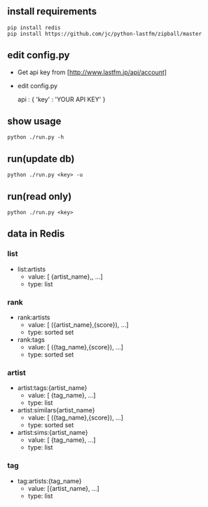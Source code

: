 ## install requirements
    pip install redis
    pip install https://github.com/jc/python-lastfm/zipball/master

## edit config.py

* Get api key from [http://www.lastfm.jp/api/account]
* edit config.py

    api : {
        'key' : 'YOUR API KEY'
    }

## show usage
    python ./run.py -h

## run(update db)
    python ./run.py <key> -u

## run(read only)
    python ./run.py <key>

## data in Redis

### list
- list:artists
  - value: [ {artist_name},, ...]
  - type: list

### rank
- rank:artists
  - value: [ ({artist_name},{score}), ...]
  - type: sorted set
- rank:tags
  - value: [ ({tag_name},{score}), ...]
  - type: sorted set

### artist
- artist:tags:{artist_name}
  - value: [ {tag_name}, ...]
  - type: list
- artist:similars{artist_name}
  - value: [ ({tag_name},{score}), ...]
  - type: sorted set
- artist:sims:{artist_name}
  - value: [ {tag_name}, ...]
  - type: list

### tag
- tag:artists:{tag_name}
  - value: [{artist_name}, ...]
  - type: list



